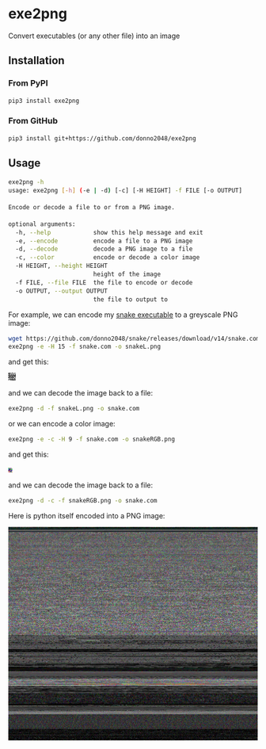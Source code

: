# exe2png

Convert executables (or any other file) into an image

## Installation

### From PyPI

```sh
pip3 install exe2png
```

### From GitHub

```sh
pip3 install git+https://github.com/donno2048/exe2png
```

## Usage

```sh
exe2png -h
usage: exe2png [-h] (-e | -d) [-c] [-H HEIGHT] -f FILE [-o OUTPUT]

Encode or decode a file to or from a PNG image.

optional arguments:
  -h, --help            show this help message and exit
  -e, --encode          encode a file to a PNG image
  -d, --decode          decode a PNG image to a file
  -c, --color           encode or decode a color image
  -H HEIGHT, --height HEIGHT
                        height of the image
  -f FILE, --file FILE  the file to encode or decode
  -o OUTPUT, --output OUTPUT
                        the file to output to
```

For example, we can encode my [snake executable](https://github.com/donno2048/snake) to a greyscale PNG image:

```sh
wget https://github.com/donno2048/snake/releases/download/v14/snake.com
exe2png -e -H 15 -f snake.com -o snakeL.png
```

and get this:

![greyscale image](snakeL.png)

and we can decode the image back to a file:

```sh
exe2png -d -f snakeL.png -o snake.com
```

or we can encode a color image:

```sh
exe2png -e -c -H 9 -f snake.com -o snakeRGB.png
```

and get this:

![color image](snakeRGB.png)

and we can decode the image back to a file:

```sh
exe2png -d -c -f snakeRGB.png -o snake.com
```

Here is python itself encoded into a PNG image:

![python image](python.png)
